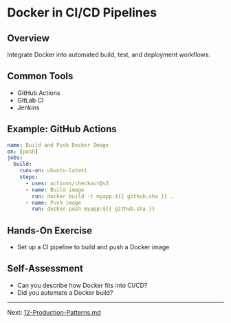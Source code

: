 # Docker in CI/CD Pipelines

## Overview
Integrate Docker into automated build, test, and deployment workflows.

## Common Tools
- GitHub Actions
- GitLab CI
- Jenkins

## Example: GitHub Actions
```yaml
name: Build and Push Docker Image
on: [push]
jobs:
  build:
    runs-on: ubuntu-latest
    steps:
      - uses: actions/checkout@v2
      - name: Build image
        run: docker build -t myapp:${{ github.sha }} .
      - name: Push image
        run: docker push myapp:${{ github.sha }}
```

## Hands-On Exercise
- Set up a CI pipeline to build and push a Docker image

## Self-Assessment
- Can you describe how Docker fits into CI/CD?
- Did you automate a Docker build?

---
Next: [12-Production-Patterns.md](12-Production-Patterns.md)
